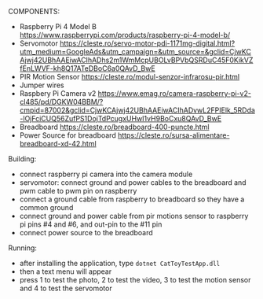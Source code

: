 COMPONENTS:

- Raspberry Pi 4 Model B https://www.raspberrypi.com/products/raspberry-pi-4-model-b/
- Servomotor https://cleste.ro/servo-motor-pdi-1171mg-digital.html?utm_medium=GoogleAds&utm_campaign=&utm_source=&gclid=CjwKCAjwj42UBhAAEiwACIhADhs2m1WmMcpUBOLvBPVbQSRDuC45F0KikVZfEnLWVF-kh8Q17ATeDBoC6a0QAvD_BwE
- PIR Motion Sensor https://cleste.ro/modul-senzor-infrarosu-pir.html
- Jumper wires
- Raspbery Pi Camera v2 https://www.emag.ro/camera-raspberry-pi-v2-cl485/pd/DGKW04BBM/?cmpid=87002&gclid=CjwKCAjwj42UBhAAEiwACIhADvwL2FPIElk_5RDda-lOjFciCUQ56ZufPS1DojTdPcugxUHwI1vH9BoCxu8QAvD_BwE
- Breadboard https://cleste.ro/breadboard-400-puncte.html
- Power Source for breadboard  https://cleste.ro/sursa-alimentare-breadboard-xd-42.html

Building:

- connect raspberry pi camera into the camera module
- servomotor: connect ground and power cables to the breadboard and pwm cable to pwm pin on raspberry
- connect a ground cable from raspberry to breadboard so they have a common ground
- connect ground and power cable from pir motions sensor to raspberry pi pins #4 and #6, and out-pin to the #11 pin
- connect power source to the breadboard

Running:

- after installing the application, type `dotnet CatToyTestApp.dll`
- then a text menu will appear
- press 1 to test the photo, 2 to test the video, 3 to test the motion sensor and 4 to test the servomotor

